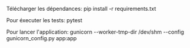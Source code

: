 Télécharger les dépendances:
pip install -r requirements.txt

Pour éxecuter les tests:
pytest

Pour lancer l'application:
gunicorn --worker-tmp-dir /dev/shm --config gunicorn_config.py app:app
